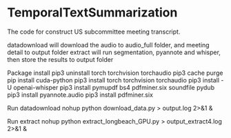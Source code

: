 # TemporalTextSummarization
The code for construct US subcommittee meeting transcript.

datadownload will download the audio to audio_full folder, and meeting detail to output folder
extract will run segmentation, pyannote and whisper, then store the results to output folder

Package install
pip3 uninstall torch torchvision torchaudio
pip3 cache purge
pip install cuda-python
pip3 install torch torchvision torchaudio
pip3 install -U openai-whisper
pip3 install pymupdf bs4 pdfminer.six soundfile pydub
pip3 install pyannote.audio
pip3 install pdfminer.six

Run datadownload
nohup python download_data.py > output.log 2>&1 &

Run extract
nohup python extract_longbeach_GPU.py > output_extract4.log 2>&1 &
